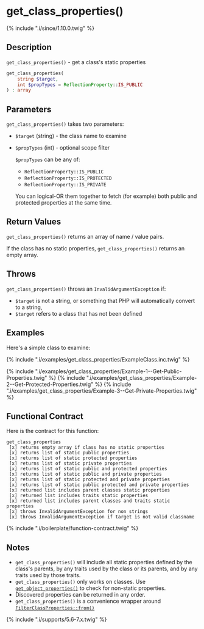 # get_class_properties()

{% include ".i/since/1.10.0.twig" %}

## Description

`get_class_properties()` - get a class's static properties

```php
get_class_properties(
    string $target,
    int $propTypes = ReflectionProperty::IS_PUBLIC
) : array
```

## Parameters

`get_class_properties()` takes two parameters:

* `$target` (string) - the class name to examine
* `$propTypes` (int) - optional scope filter

  `$propTypes` can be any of:

  - `ReflectionProperty::IS_PUBLIC`
  - `ReflectionProperty::IS_PROTECTED`
  - `ReflectionProperty::IS_PRIVATE`

  You can logical-OR them together to fetch (for example) both public and protected properties at the same time.

## Return Values

`get_class_properties()` returns an array of name / value pairs.

If the class has no static properties, `get_class_properties()` returns an empty array.

## Throws

`get_class_properties()` throws an `InvalidArgumentException` if:

* `$target` is not a string, or something that PHP will automatically convert to a string,
* `$target` refers to a class that has not been defined

## Examples

Here's a simple class to examine:

{% include ".i/examples/get_class_properties/ExampleClass.inc.twig" %}

{% include ".i/examples/get_class_properties/Example-1--Get-Public-Properties.twig" %}
{% include ".i/examples/get_class_properties/Example-2--Get-Protected-Properties.twig" %}
{% include ".i/examples/get_class_properties/Example-3--Get-Private-Properties.twig" %}

## Functional Contract

Here is the contract for this function:

    get_class_properties
     [x] returns empty array if class has no static properties
     [x] returns list of static public properties
     [x] returns list of static protected properties
     [x] returns list of static private properties
     [x] returns list of static public and protected properties
     [x] returns list of static public and private properties
     [x] returns list of static protected and private properties
     [x] returns list of static public protected and private properties
     [x] returned list includes parent classes static properties
     [x] returned list includes traits static properties
     [x] returned list includes parent classes and traits static properties
     [x] throws InvalidArgumentException for non strings
     [x] throws InvalidArgumentException if target is not valid classname

{% include ".i/boilerplate/function-contract.twig" %}

## Notes

* `get_class_properties()` will include all static properties defined by the class's parents, by any traits used by the class or its parents, and by any traits used by those traits.
* `get_class_properties()` only works on classes. Use [`get_object_properties()`](get_object_properties.html) to check for non-static properties.
* Discovered properties can be returned in any order.
* `get_class_properties()` is a convenience wrapper around [`FilterClassProperties::from()`](FilterClassProperties.from.html)

{% include ".i/supports/5.6-7.x.twig" %}
